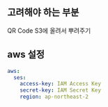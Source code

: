 ## 고려해야 하는 부분

QR Code S3에 올려서 뿌려주기

## aws 설정

```yaml
aws:
  ses:
    access-key: IAM Access Key
    secret-key: IAM Secret Key
    region: ap-northeast-2
```